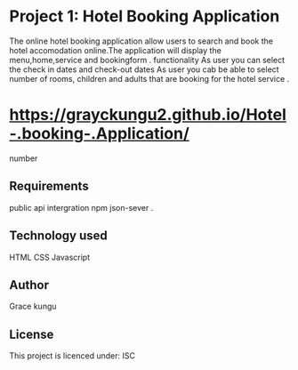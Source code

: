 # Project 1: Hotel Booking Application 

The online hotel booking application allow users to search and book the hotel accomodation online.The application will display the menu,home,service and bookingform .
functionality
As user you can select the check in dates and check-out dates
As user you cab be able to select number of rooms, children and adults that are booking for the hotel service . 
# https://grayckungu2.github.io/Hotel-.booking-.Application/

number
## Requirements

public api intergration 
npm
json-sever .

## Technology used
HTML 
CSS 
Javascript 

## Author
Grace kungu

## License
This project is licenced under: ISC